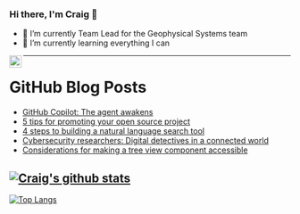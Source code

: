 ### Hi there, I'm Craig 👋

<!--
**CraigTeelFugro/CraigTeelFugro** is a ✨ _special_ ✨ repository because its `README.md` (this file) appears on your GitHub profile.

Here are some ideas to get you started:
-->

- 🔭 I’m currently Team Lead for the Geophysical Systems team
- 🌱 I’m currently learning everything I can

[<img align="left" alt="Craig Teel | LinkedIn" width="22px" src="https://cdn.jsdelivr.net/npm/simple-icons@v3/icons/linkedin.svg" />][linkedin]

---

# GitHub Blog Posts

<!-- BLOG-POST-LIST:START -->
- [GitHub Copilot: The agent awakens](https://github.blog/news-insights/product-news/github-copilot-the-agent-awakens/)
- [5 tips for promoting your open source project](https://github.blog/open-source/maintainers/5-tips-for-promoting-your-open-source-project/)
- [4 steps to building a natural language search tool](https://github.blog/open-source/social-impact/4-steps-to-building-a-natural-language-search-tool/)
- [Cybersecurity researchers: Digital detectives in a connected world](https://github.blog/security/vulnerability-research/cybersecurity-researchers-digital-detectives-in-a-connected-world/)
- [Considerations for making a tree view component accessible](https://github.blog/engineering/user-experience/considerations-for-making-a-tree-view-component-accessible/)
<!-- BLOG-POST-LIST:END -->

## [![Craig's github stats](https://github-readme-stats.vercel.app/api?username=craigteelfugro&show_icons=true&theme=radical)](https://github.com/anuraghazra/github-readme-stats)


[linkedin]: https://linkedin.com/in/craig-teel-b8786771
[![Top Langs](https://github-readme-stats.vercel.app/api/top-langs/?username=craigteelfugro&layout=compact)](https://github.com/anuraghazra/github-readme-stats)
